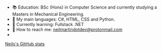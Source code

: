 - :books:  Education: BSc (Hons) in Computer Science and currently studying a Masters in Mechanical Engineering.
- :speech_balloon: My main languages: C#, HTML, CSS and Python.
- :seedling: Currently learning: Fullstack .NET
- :calling: How to reach me: neilmartindotdev@protonmail.com
- 
[Neils's GitHub stats](https://github-readme-stats.vercel.app/api?username=neilmartindev&show_icons=true&theme=react)

